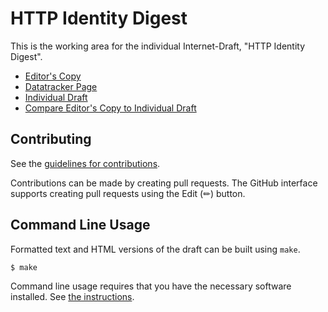 # HTTP Identity Digest

This is the working area for the individual Internet-Draft, "HTTP Identity Digest".

* [Editor's Copy](https://LPardue.github.io/draft-pardue-http-identity-digest/#go.draft-pardue-httpbis-identity-digest.html)
* [Datatracker Page](https://datatracker.ietf.org/doc/draft-pardue-httpbis-identity-digest)
* [Individual Draft](https://datatracker.ietf.org/doc/html/draft-pardue-httpbis-identity-digest)
* [Compare Editor's Copy to Individual Draft](https://LPardue.github.io/draft-pardue-http-identity-digest/#go.draft-pardue-httpbis-identity-digest.diff)


## Contributing

See the
[guidelines for contributions](https://github.com/LPardue/draft-pardue-http-identity-digest/blob/main/CONTRIBUTING.md).

Contributions can be made by creating pull requests.
The GitHub interface supports creating pull requests using the Edit (✏) button.


## Command Line Usage

Formatted text and HTML versions of the draft can be built using `make`.

```sh
$ make
```

Command line usage requires that you have the necessary software installed.  See
[the instructions](https://github.com/martinthomson/i-d-template/blob/main/doc/SETUP.md).

